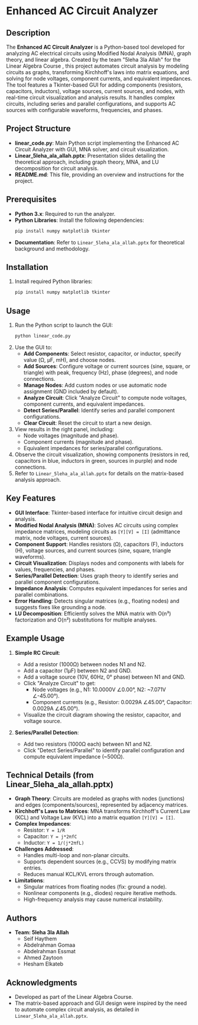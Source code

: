 # Enhanced AC Circuit Analyzer

## Description

The **Enhanced AC Circuit Analyzer** is a Python-based tool developed for analyzing AC electrical circuits using Modified Nodal Analysis (MNA), graph theory, and linear algebra. Created by the team "5leha 3la Allah" for the Linear Algebra Course , this project automates circuit analysis by modeling circuits as graphs, transforming Kirchhoff's laws into matrix equations, and solving for node voltages, component currents, and equivalent impedances. The tool features a Tkinter-based GUI for adding components (resistors, capacitors, inductors), voltage sources, current sources, and nodes, with real-time circuit visualization and analysis results. It handles complex circuits, including series and parallel configurations, and supports AC sources with configurable waveforms, frequencies, and phases.

## Project Structure

- **linear_code.py**: Main Python script implementing the Enhanced AC Circuit Analyzer with GUI, MNA solver, and circuit visualization.
- **Linear_5leha_ala_allah.pptx**: Presentation slides detailing the theoretical approach, including graph theory, MNA, and LU decomposition for circuit analysis.
- **README.md**: This file, providing an overview and instructions for the project.

## Prerequisites

- **Python 3.x**: Required to run the analyzer.
- **Python Libraries**: Install the following dependencies:
  ```bash
  pip install numpy matplotlib tkinter
  ```
- **Documentation**: Refer to `Linear_5leha_ala_allah.pptx` for theoretical background and methodology.

## Installation
1. Install required Python libraries:
   ```bash
   pip install numpy matplotlib tkinter
   ```

## Usage

1. Run the Python script to launch the GUI:
   ```bash
   python linear_code.py
   ```
2. Use the GUI to:
   - **Add Components**: Select resistor, capacitor, or inductor, specify value (Ω, μF, mH), and choose nodes.
   - **Add Sources**: Configure voltage or current sources (sine, square, or triangle) with peak, frequency (Hz), phase (degrees), and node connections.
   - **Manage Nodes**: Add custom nodes or use automatic node assignment (GND included by default).
   - **Analyze Circuit**: Click "Analyze Circuit" to compute node voltages, component currents, and equivalent impedances.
   - **Detect Series/Parallel**: Identify series and parallel component configurations.
   - **Clear Circuit**: Reset the circuit to start a new design.
3. View results in the right panel, including:
   - Node voltages (magnitude and phase).
   - Component currents (magnitude and phase).
   - Equivalent impedances for series/parallel configurations.
4. Observe the circuit visualization, showing components (resistors in red, capacitors in blue, inductors in green, sources in purple) and node connections.
5. Refer to `Linear_5leha_ala_allah.pptx` for details on the matrix-based analysis approach.

## Key Features

- **GUI Interface**: Tkinter-based interface for intuitive circuit design and analysis.
- **Modified Nodal Analysis (MNA)**: Solves AC circuits using complex impedance matrices, modeling circuits as `[Y][V] = [I]` (admittance matrix, node voltages, current sources).
- **Component Support**: Handles resistors (Ω), capacitors (F), inductors (H), voltage sources, and current sources (sine, square, triangle waveforms).
- **Circuit Visualization**: Displays nodes and components with labels for values, frequencies, and phases.
- **Series/Parallel Detection**: Uses graph theory to identify series and parallel component configurations.
- **Impedance Analysis**: Computes equivalent impedances for series and parallel combinations.
- **Error Handling**: Detects singular matrices (e.g., floating nodes) and suggests fixes like grounding a node.
- **LU Decomposition**: Efficiently solves the MNA matrix with O(n³) factorization and O(n²) substitutions for multiple analyses.

## Example Usage

1. **Simple RC Circuit**:
   - Add a resistor (1000Ω) between nodes N1 and N2.
   - Add a capacitor (1μF) between N2 and GND.
   - Add a voltage source (10V, 60Hz, 0° phase) between N1 and GND.
   - Click "Analyze Circuit" to get:
     - Node voltages (e.g., N1: 10.0000V ∠0.00°, N2: ~7.071V ∠-45.00°).
     - Component currents (e.g., Resistor: 0.0029A ∠45.00°, Capacitor: 0.0029A ∠45.00°).
   - Visualize the circuit diagram showing the resistor, capacitor, and voltage source.

2. **Series/Parallel Detection**:
   - Add two resistors (1000Ω each) between N1 and N2.
   - Click "Detect Series/Parallel" to identify parallel configuration and compute equivalent impedance (~500Ω).

## Technical Details (from Linear_5leha_ala_allah.pptx)

- **Graph Theory**: Circuits are modeled as graphs with nodes (junctions) and edges (components/sources), represented by adjacency matrices.
- **Kirchhoff's Laws to Matrices**: MNA transforms Kirchhoff's Current Law (KCL) and Voltage Law (KVL) into a matrix equation `[Y][V] = [I]`.
- **Complex Impedances**:
  - Resistor: `Y = 1/R`
  - Capacitor: `Y = j*2πfC`
  - Inductor: `Y = 1/(j*2πfL)`
- **Challenges Addressed**:
  - Handles multi-loop and non-planar circuits.
  - Supports dependent sources (e.g., CCVS) by modifying matrix entries.
  - Reduces manual KCL/KVL errors through automation.
- **Limitations**:
  - Singular matrices from floating nodes (fix: ground a node).
  - Nonlinear components (e.g., diodes) require iterative methods.
  - High-frequency analysis may cause numerical instability.


## Authors

- **Team: 5leha 3la Allah**
  - Seif Haythem
  - Abdelrahman Gomaa
  - Abdelrahman Essmat
  - Ahmed Zaytoon
  - Hesham Elkateb


## Acknowledgments

- Developed as part of the Linear Algebra Course.
- The matrix-based approach and GUI design were inspired by the need to automate complex circuit analysis, as detailed in `Linear_5leha_ala_allah.pptx`.

